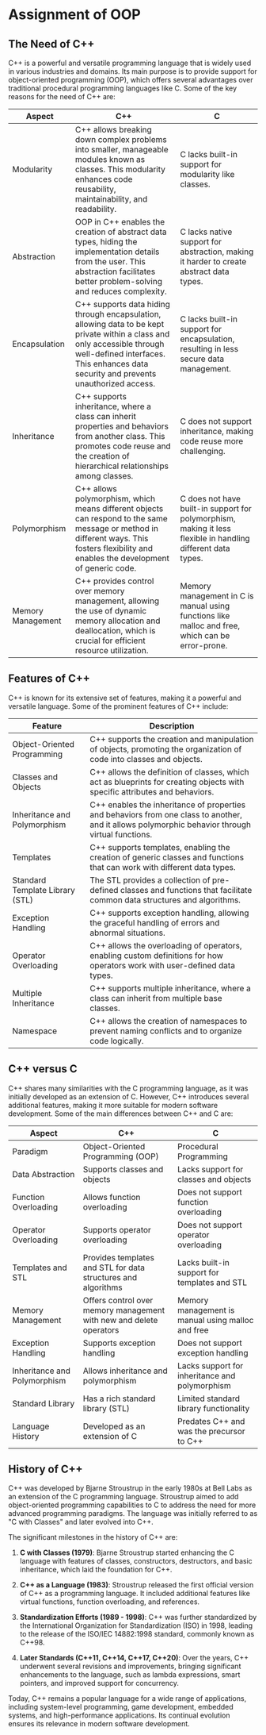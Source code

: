 # Assignment of OOP

## The Need of C++

C++ is a powerful and versatile programming language that is widely used in various industries and domains. Its main purpose is to provide support for object-oriented programming (OOP), which offers several advantages over traditional procedural programming languages like C. Some of the key reasons for the need of C++ are:

| Aspect                    | C++                                     | C                                      |
|---------------------------|-----------------------------------------|----------------------------------------|
| Modularity                | C++ allows breaking down complex problems into smaller, manageable modules known as classes. This modularity enhances code reusability, maintainability, and readability. | C lacks built-in support for modularity like classes. |
| Abstraction               | OOP in C++ enables the creation of abstract data types, hiding the implementation details from the user. This abstraction facilitates better problem-solving and reduces complexity. | C lacks native support for abstraction, making it harder to create abstract data types. |
| Encapsulation             | C++ supports data hiding through encapsulation, allowing data to be kept private within a class and only accessible through well-defined interfaces. This enhances data security and prevents unauthorized access. | C lacks built-in support for encapsulation, resulting in less secure data management. |
| Inheritance               | C++ supports inheritance, where a class can inherit properties and behaviors from another class. This promotes code reuse and the creation of hierarchical relationships among classes. | C does not support inheritance, making code reuse more challenging. |
| Polymorphism              | C++ allows polymorphism, which means different objects can respond to the same message or method in different ways. This fosters flexibility and enables the development of generic code. | C does not have built-in support for polymorphism, making it less flexible in handling different data types. |
| Memory Management         | C++ provides control over memory management, allowing the use of dynamic memory allocation and deallocation, which is crucial for efficient resource utilization. | Memory management in C is manual using functions like malloc and free, which can be error-prone. |

## Features of C++

C++ is known for its extensive set of features, making it a powerful and versatile language. Some of the prominent features of C++ include:

| Feature                  | Description                             |
|--------------------------|-----------------------------------------|
| Object-Oriented Programming | C++ supports the creation and manipulation of objects, promoting the organization of code into classes and objects. |
| Classes and Objects      | C++ allows the definition of classes, which act as blueprints for creating objects with specific attributes and behaviors. |
| Inheritance and Polymorphism | C++ enables the inheritance of properties and behaviors from one class to another, and it allows polymorphic behavior through virtual functions. |
| Templates                | C++ supports templates, enabling the creation of generic classes and functions that can work with different data types. |
| Standard Template Library (STL) | The STL provides a collection of pre-defined classes and functions that facilitate common data structures and algorithms. |
| Exception Handling       | C++ supports exception handling, allowing the graceful handling of errors and abnormal situations. |
| Operator Overloading     | C++ allows the overloading of operators, enabling custom definitions for how operators work with user-defined data types. |
| Multiple Inheritance     | C++ supports multiple inheritance, where a class can inherit from multiple base classes. |
| Namespace                | C++ allows the creation of namespaces to prevent naming conflicts and to organize code logically. |

## C++ versus C

C++ shares many similarities with the C programming language, as it was initially developed as an extension of C. However, C++ introduces several additional features, making it more suitable for modern software development. Some of the main differences between C++ and C are:

| Aspect                    | C++                                     | C                                      |
|---------------------------|-----------------------------------------|----------------------------------------|
| Paradigm                  | Object-Oriented Programming (OOP)       | Procedural Programming                 |
| Data Abstraction          | Supports classes and objects            | Lacks support for classes and objects   |
| Function Overloading      | Allows function overloading             | Does not support function overloading   |
| Operator Overloading      | Supports operator overloading           | Does not support operator overloading   |
| Templates and STL         | Provides templates and STL for data structures and algorithms | Lacks built-in support for templates and STL |
| Memory Management         | Offers control over memory management with new and delete operators | Memory management is manual using malloc and free |
| Exception Handling        | Supports exception handling             | Does not support exception handling     |
| Inheritance and Polymorphism | Allows inheritance and polymorphism   | Lacks support for inheritance and polymorphism |
| Standard Library          | Has a rich standard library (STL)       | Limited standard library functionality  |
| Language History          | Developed as an extension of C         | Predates C++ and was the precursor to C++ |

## History of C++

C++ was developed by Bjarne Stroustrup in the early 1980s at Bell Labs as an extension of the C programming language. Stroustrup aimed to add object-oriented programming capabilities to C to address the need for more advanced programming paradigms. The language was initially referred to as "C with Classes" and later evolved into C++.

The significant milestones in the history of C++ are:

1. **C with Classes (1979)**: Bjarne Stroustrup started enhancing the C language with features of classes, constructors, destructors, and basic inheritance, which laid the foundation for C++.

2. **C++ as a Language (1983)**: Stroustrup released the first official version of C++ as a programming language. It included additional features like virtual functions, function overloading, and references.

3. **Standardization Efforts (1989 - 1998)**: C++ was further standardized by the International Organization for Standardization (ISO) in 1998, leading to the release of the ISO/IEC 14882:1998 standard, commonly known as C++98.

4. **Later Standards (C++11, C++14, C++17, C++20)**: Over the years, C++ underwent several revisions and improvements, bringing significant enhancements to the language, such as lambda expressions, smart pointers, and improved support for concurrency.

Today, C++ remains a popular language for a wide range of applications, including system-level programming, game development, embedded systems, and high-performance applications. Its continual evolution ensures its relevance in modern software development.
